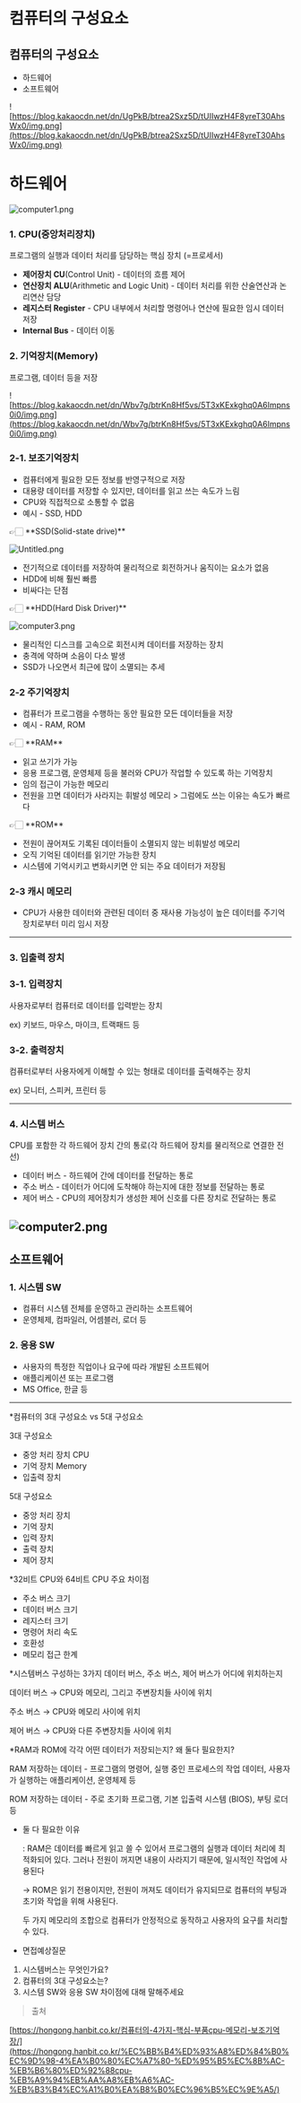 # 컴퓨터의 구성요소

## 컴퓨터의 구성요소

- 하드웨어
- 소프트웨어

![https://blog.kakaocdn.net/dn/UgPkB/btrea2Sxz5D/tUIIwzH4F8yreT30AhsWx0/img.png](https://blog.kakaocdn.net/dn/UgPkB/btrea2Sxz5D/tUIIwzH4F8yreT30AhsWx0/img.png)

# 하드웨어

![computer1.png](./image/computer1.png)
### 1. CPU(중앙처리장치)

프로그램의 실행과 데이터 처리를 담당하는 핵심 장치 (=프로세서)

- **제어장치 CU**(Control Unit) - 데이터의 흐름 제어
- **연산장치 ALU**(Arithmetic and Logic Unit) - 데이터 처리를 위한 산술연산과 논리연산 담당
- **레지스터 Register** - CPU 내부에서 처리할 명령어나 연산에 필요한 임시 데이터 저장
- **Internal Bus** - 데이터 이동

### 2. 기억장치(Memory)

프로그램, 데이터 등을 저장

![https://blog.kakaocdn.net/dn/Wbv7g/btrKn8Hf5vs/5T3xKExkghq0A6Impns0i0/img.png](https://blog.kakaocdn.net/dn/Wbv7g/btrKn8Hf5vs/5T3xKExkghq0A6Impns0i0/img.png)

### 2-1. 보조기억장치

- 컴퓨터에게 필요한 모든 정보를 반영구적으로 저장
- 대용량 데이터를 저장할 수 있지만, 데이터를 읽고 쓰는 속도가 느림
- CPU와 직접적으로 소통할 수 없음
- 예시 - SSD, HDD

<aside>
👉🏻 **SSD(Solid-state drive)**

</aside>

![Untitled.png](%E1%84%8F%E1%85%A5%E1%86%B7%E1%84%91%E1%85%B2%E1%84%90%E1%85%A5%E1%84%8B%E1%85%B4%20%E1%84%80%E1%85%AE%E1%84%89%E1%85%A5%E1%86%BC%E1%84%8B%E1%85%AD%E1%84%89%E1%85%A9%20a21b8032bc8f46d4a8b7a01a0a6601d5/Untitled.png)

- 전기적으로 데이터를 저장하여 물리적으로 회전하거나 움직이는 요소가 없음
- HDD에 비해 훨씬 빠름
- 비싸다는 단점

<aside>
👉🏻 **HDD(Hard Disk Driver)**

</aside>

![computer3.png](./image/computer3.png)

- 물리적인 디스크를 고속으로 회전시켜 데이터를 저장하는 장치
- 충격에 약하며 소음이 다소 발생
- SSD가 나오면서 최근에 많이 소멸되는 추세

### 2-2 주기억장치

- 컴퓨터가 프로그램을 수행하는 동안 필요한 모든 데이터들을 저장
- 예시 - RAM, ROM

<aside>
👉🏻 **RAM**

</aside>

- 읽고 쓰기가 가능
- 응용 프로그램, 운영체제 등을 불러와 CPU가 작업할 수 있도록 하는 기억장치
- 임의 접근이 가능한 메모리
- 전원을 끄면 데이터가 사라지는 휘발성 메모리 > 그럼에도 쓰는 이유는 속도가 빠르다

<aside>
👉🏻 **ROM**

</aside>

- 전원이 끊어져도 기록된 데이터들이 소멸되지 않는 비휘발성 메모리
- 오직 기억된 데이터를 읽기만 가능한 장치
- 시스템에 기억시키고 변화시키면 안 되는 주요 데이터가 저장됨

### 2-3 캐시 메모리

- CPU가 사용한 데이터와 관련된 데이터 중 재사용 가능성이 높은 데이터를 주기억장치로부터 미리 임시 저장

---

### 3. 입출력 장치

### 3-1. 입력장치

사용자로부터 컴퓨터로 데이터를 입력받는 장치

ex) 키보드, 마우스, 마이크, 트랙패드 등

### 3-2. 출력장치

컴퓨터로부터 사용자에게 이해할 수 있는 형태로 데이터를 출력해주는 장치

ex) 모니터, 스피커, 프린터 등

---

### 4. 시스템 버스

CPU를 포함한 각 하드웨어 장치 간의 통로(각 하드웨어 장치를 물리적으로 연결한 전선)

- 데이터 버스 - 하드웨어 간에 데이터를 전달하는 통로
- 주소 버스 - 데이터가 어디에 도착해야 하는지에 대한 정보를 전달하는 통로
- 제어 버스 - CPU의 제어장치가 생성한 제어 신호를 다른 장치로 전달하는 통로

![computer2.png](./image/computer2.png)
---

## 소프트웨어

### 1. 시스템 SW

- 컴퓨터 시스템 전체를 운영하고 관리하는 소프트웨어
- 운영체제, 컴파일러, 어셈블러, 로더 등

### 2. 응용 SW

- 사용자의 특정한 직업이나 요구에 따라 개발된 소프트웨어
- 애플리케이션 또는 프로그램
- MS Office, 한글 등

---

*컴퓨터의 3대 구성요소 vs 5대 구성요소

3대 구성요소

- 중앙 처리 장치 CPU
- 기억 장치 Memory
- 입출력 장치

5대 구성요소

- 중앙 처리 장치
- 기억 장치
- 입력 장치
- 출력 장치
- 제어 장치

*32비트 CPU와 64비트 CPU 주요 차이점

- 주소 버스 크기
- 데이터 버스 크기
- 레지스터 크기
- 명령어 처리 속도
- 호환성
- 메모리 접근 한계

*시스템버스 구성하는 3가지 데이터 버스, 주소 버스, 제어 버스가 어디에 위치하는지

데이터 버스 → CPU와 메모리, 그리고 주변장치들 사이에 위치

주소 버스 → CPU와 메모리 사이에 위치

제어 버스 → CPU와 다른 주변장치들 사이에 위치

*RAM과 ROM에 각각 어떤 데이터가 저장되는지? 왜 둘다 필요한지?

RAM 저장하는 데이터 - 프로그램의 명령어, 실행 중인 프로세스의 작업 데이터, 사용자가 실행하는 애플리케이션, 운영체제 등

ROM 저장하는 데이터 - 주로 초기화 프로그램, 기본 입출력 시스템 (BIOS), 부팅 로더 등

- 둘 다 필요한 이유
    
    : RAM은 데이터를 빠르게 읽고 쓸 수 있어서 프로그램의 실행과 데이터 처리에 최적화되어 있다. 그러나 전원이 꺼지면 내용이 사라지기 때문에, 일시적인 작업에 사용된다
    
    → ROM은 읽기 전용이지만, 전원이 꺼져도 데이터가 유지되므로 컴퓨터의 부팅과 초기와 작업을 위해 사용된다.
    
    두 가지 메모리의 조합으로 컴퓨터가 안정적으로 동작하고 사용자의 요구를 처리할 수 있다.
    
- 면접예상질문
    
    
1. 시스템버스는 무엇인가요?
2. 컴퓨터의 3대 구성요소는?
3. 시스템 SW와 응용 SW 차이점에 대해 말해주세요

> 출처
> 

[https://hongong.hanbit.co.kr/컴퓨터의-4가지-핵심-부품cpu-메모리-보조기억장/](https://hongong.hanbit.co.kr/%EC%BB%B4%ED%93%A8%ED%84%B0%EC%9D%98-4%EA%B0%80%EC%A7%80-%ED%95%B5%EC%8B%AC-%EB%B6%80%ED%92%88cpu-%EB%A9%94%EB%AA%A8%EB%A6%AC-%EB%B3%B4%EC%A1%B0%EA%B8%B0%EC%96%B5%EC%9E%A5/)
